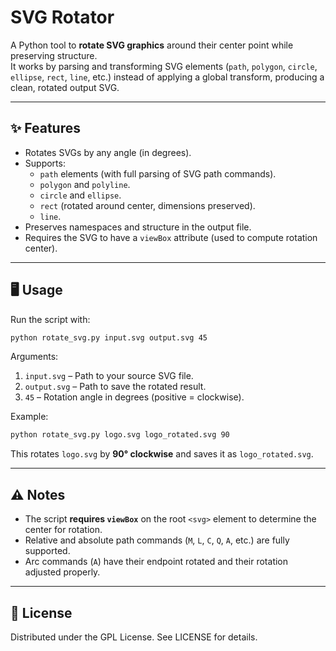 # SVG Rotator

A Python tool to **rotate SVG graphics** around their center point while preserving structure.  
It works by parsing and transforming SVG elements (`path`, `polygon`, `circle`, `ellipse`, `rect`, `line`, etc.) instead of applying a global transform, producing a clean, rotated output SVG.

---

## ✨ Features
- Rotates SVGs by any angle (in degrees).
- Supports:
  - `path` elements (with full parsing of SVG path commands).
  - `polygon` and `polyline`.
  - `circle` and `ellipse`.
  - `rect` (rotated around center, dimensions preserved).
  - `line`.
- Preserves namespaces and structure in the output file.
- Requires the SVG to have a `viewBox` attribute (used to compute rotation center).

---

## 🖥️ Usage

Run the script with:

```bash
python rotate_svg.py input.svg output.svg 45
```

Arguments:
1. `input.svg` – Path to your source SVG file.  
2. `output.svg` – Path to save the rotated result.  
3. `45` – Rotation angle in degrees (positive = clockwise).

Example:

```bash
python rotate_svg.py logo.svg logo_rotated.svg 90
```

This rotates `logo.svg` by **90° clockwise** and saves it as `logo_rotated.svg`.

---

## ⚠️ Notes
- The script **requires `viewBox`** on the root `<svg>` element to determine the center for rotation.  
- Relative and absolute path commands (`M`, `L`, `C`, `Q`, `A`, etc.) are fully supported.  
- Arc commands (`A`) have their endpoint rotated and their rotation adjusted properly.  

---

## 📜 License
Distributed under the GPL License. See LICENSE for details.
